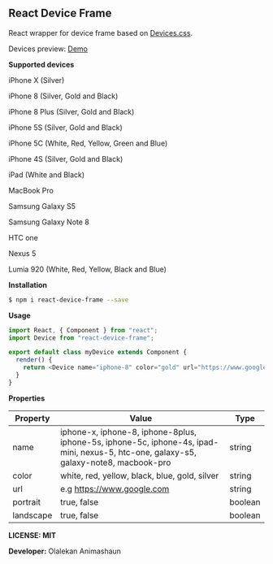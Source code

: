 ## React Device Frame

React wrapper for device frame based on [Devices.css](http://marvelapp.github.io/devices.css/).

Devices preview: [Demo](http://device.kraftkin.com/)

**Supported devices**

iPhone X (Silver)

iPhone 8 (Silver, Gold and Black)

iPhone 8 Plus (Silver, Gold and Black)

iPhone 5S (Silver, Gold and Black)

iPhone 5C (White, Red, Yellow, Green and Blue)

iPhone 4S (Silver, Gold and Black)

iPad (White and Black)

MacBook Pro

Samsung Galaxy S5

Samsung Galaxy Note 8

HTC one

Nexus 5

Lumia 920 (White, Red, Yellow, Black and Blue)

**Installation**

```bash
$ npm i react-device-frame --save
```

**Usage**

```javascript
import React, { Component } from "react";
import Device from "react-device-frame";

export default class myDevice extends Component {
  render() {
    return <Device name="iphone-8" color="gold" url="https://www.google.com" />;
  }
}
```

**Properties**

| Property  | Value                                                                                                                                | Type    |
| --------- | ------------------------------------------------------------------------------------------------------------------------------------ | ------- |
| name      | iphone-x, iphone-8, iphone-8plus, iphone-5s, iphone-5c, iphone-4s, ipad-mini, nexus-5, htc-one, galaxy-s5, galaxy-note8, macbook-pro | string  |
| color     | white, red, yellow, black, blue, gold, silver                                                                                        | string  |
| url       | e.g https://www.google.com                                                                                                           | string  |
| portrait  | true, false                                                                                                                          | boolean |
| landscape | true, false                                                                                                                          | boolean |

**LICENSE: MIT**

**Developer:** Olalekan Animashaun
